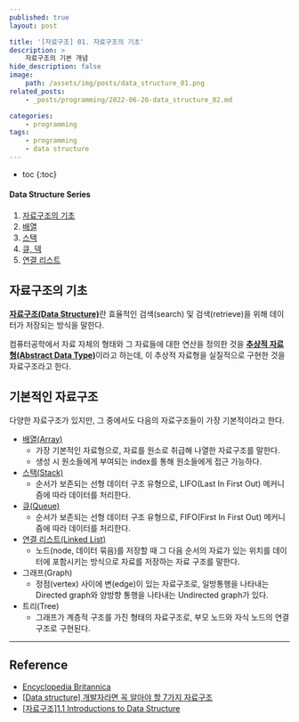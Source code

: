 ```yaml
---
published: true
layout: post

title: '[자료구조] 01. 자료구조의 기초'
description: >
    자료구조의 기본 개념
hide_description: false
image:
    path: /assets/img/posts/data_structure_01.png
related_posts:
    - _posts/programming/2022-06-26-data_structure_02.md

categories:
    - programming
tags:
    - programming
    - data structure
---
```

* toc
{:toc}

<h4>Data Structure Series</h4>
<div class="taxonomy__index">
    <ol class="description">
        <li><a href="/programming/2022-06-25-data_structure_01/">자료구조의 기초</a></li>
        <li><a href="/programming/2022-06-26-data_structure_02/">배열</a></li>
        <li><a href="/programming/2022-07-02-data_structure_03/">스택</a></li>
        <li><a href="/programming/2022-07-03-data_structure_04/">큐, 덱</a></li>
        <li><a href="/programming/2022-07-08-data_structure_05/">연결 리스트</a></li>
    </ol>
</div>

## 자료구조의 기초

[**자료구조(Data Structure)**](https://www.britannica.com/technology/data-structure)란 효율적인 검색(search) 및 검색(retrieve)을 위해 데이터가 저장되는 방식을 말한다.  

컴퓨터공학에서 자료 자체의 형태와 그 자료들에 대한 연산을 정의한 것을 [**추상적 자료형(Abstract Data Type)**](https://en.wikipedia.org/wiki/Abstract_data_type)이라고 하는데, 이 추상적 자료형을 실질적으로 구현한 것을 자료구조라고 한다.  

## 기본적인 자료구조

다양한 자료구조가 있지만, 그 중에서도 다음의 자료구조들이 가장 기본적이라고 한다.

- [배열(Array)](/programming/2022-06-26-data_structure_02/)
    - 가장 기본적인 자료형으로, 자료를 원소로 취급해 나열한 자료구조를 말한다.
    - 생성 시 원소들에게 부여되는 index를 통해 원소들에게 접근 가능하다.
- [스택(Stack)](/programming/2022-07-02-data_structure_03/)
    - 순서가 보존되는 선형 데이터 구조 유형으로, LIFO(Last In First Out) 메커니즘에 따라 데이터를 처리한다.
- [큐(Queue)](/programming/2022-07-03-data_structure_04/)
    - 순서가 보존되는 선형 데이터 구조 유형으로, FIFO(First In First Out) 메커니즘에 따라 데이터를 처리한다.
- [연결 리스트(Linked List)](/programming/2022-07-08-data_structure_05/)
    - 노드(node, 데이터 묶음)를 저장할 때 그 다음 순서의 자료가 있는 위치를 데이터에 포함시키는 방식으로 자료를 저장하는 자료 구조를 말한다.
- 그래프(Graph)
    - 정점(vertex) 사이에 변(edge)이 있는 자료구조로, 일방통행을 나타내는 Directed graph와 양방향 통행을 나타내는 Undirected graph가 있다.
- 트리(Tree)
    - 그래프가 계층적 구조를 가진 형태의 자료구조로, 부모 노드와 자식 노드의 연결 구조로 구현된다.

---
## Reference
- [Encyclopedia Britannica](https://www.britannica.com/technology/data-structure)
- [[Data structure] 개발자라면 꼭 알아야 할 7가지 자료구조](https://velog.io/@jha0402/Data-structure-%EA%B0%9C%EB%B0%9C%EC%9E%90%EB%9D%BC%EB%A9%B4-%EA%BC%AD-%EC%95%8C%EC%95%84%EC%95%BC-%ED%95%A0-7%EA%B0%80%EC%A7%80-%EC%9E%90%EB%A3%8C%EA%B5%AC%EC%A1%B0#%EB%B0%B0%EC%97%B4-array)
- [[자료구조]1.1 Introductions to Data Structure](https://lizable.github.io/datastructure/Introductions-to-data-structure/)